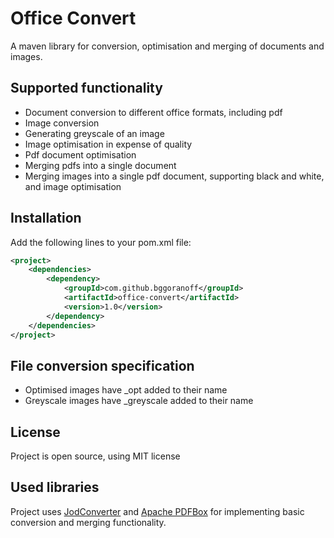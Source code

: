 # Office Convert
A maven library for conversion, optimisation and merging of documents and images.

## Supported functionality
- Document conversion to different office formats, including pdf
- Image conversion
- Generating greyscale of an image
- Image optimisation in expense of quality
- Pdf document optimisation
- Merging pdfs into a single document
- Merging images into a single pdf document, supporting black and white, and image optimisation

## Installation
Add the following lines to your pom.xml file:
<br />
```xml
<project>
    <dependencies>
        <dependency>
            <groupId>com.github.bggoranoff</groupId>
            <artifactId>office-convert</artifactId>
            <version>1.0</version>
        </dependency>
    </dependencies>
</project>
```

## File conversion specification
- Optimised images have _opt added to their name
- Greyscale images have _greyscale added to their name

## License
Project is open source, using MIT license

## Used libraries
Project uses [JodConverter](https://github.com/sbraconnier/jodconverter) and [Apache PDFBox](https://pdfbox.apache.org/) for implementing basic conversion and merging functionality.